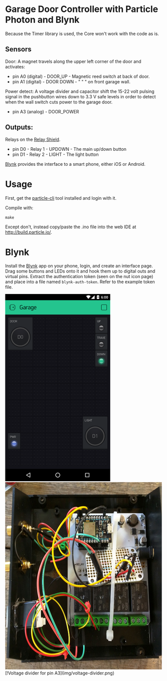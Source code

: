 # Garage Door Controller with Particle Photon and Blynk

Because the Timer library is used, the Core won't work with the code as is.

## Sensors
Door: A magnet travels along the upper left corner of the door and activates:
 * pin A0 (digital) - DOOR_UP   - Magnetic reed switch at back of door.
 * pin A1 (digital) - DOOR DOWN -    "      "      "   on front garage wall.

Power detect: A voltage divider and capacitor shift the 15-22 volt pulsing 
signal in the pushbutton wires down to 3.3 V safe levels in order to detect 
when the wall switch cuts power to the garage door.
 * pin A3 (analog) -  DOOR_POWER

## Outputs:
Relays on the [Relay Shield](https://docs.particle.io/datasheets/photon-shields/#relay-shield).

 * pin D0 - Relay 1 - UPDOWN - The main up/down button
 * pin D1 - Relay 2 - LIGHT  - The light button

[Blynk](http://blynk.cc) provides the interface to a smart phone, either iOS or Android.

# Usage
First, get the [particle-cli](https://github.com/spark/particle-cli) tool installed and login
with it.


Compile with:

````
make
````
Except don't, instead copy/paste the .ino file into the web IDE at http://build.particle.io/.

# Blynk

Install the [Blynk](http://blynk.cc) app on your phone, login, and create an interface
page. Drag some buttons and LEDs onto it and hook them up to digital outs and virtual pins.
Extract the authentication token (seen on the nut icon page) and place into a file
named `blynk-auth-token`.  Refer to the example token file.

<img src="img/garage-blynk-app.png" height="600" alt="Blynk Garage door controller app screenshot" />
<img src="img/boxed.jpg" height="600" alt="Hardware and wires in a box" />
[!Voltage divider for pin A3](img/voltage-divider.png)

